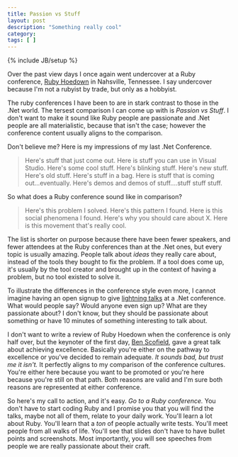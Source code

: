 ```yaml
---
title: Passion vs Stuff
layout: post
description: "Something really cool"
category:
tags: [ ] 
---
```

{% include JB/setup %}

Over the past view days I once again went undercover at a Ruby conference, [Ruby Hoedown](http://rubyhoedown.com/) in Nahsville, Tennessee. I say undercover because I'm not a rubyist by trade, but only as a hobbyist. 

The ruby conferences I have been to are in stark contrast to those in the .Net world. The tersest comparison I can come up with is *Passion vs Stuff*. I don't want to make it sound like Ruby people are passionate and .Net people are all materialistic, because that isn't the case; however the conference content usually aligns to the comparison. 

Don't believe me? Here is my impressions of my last .Net Conference.

> Here's stuff that just come out. Here is stuff you can use in Visual Studio. Here's some cool stuff. Here's blinking stuff. Here's new stuff. Here's old stuff. Here's stuff in a bag. Here is stuff that is coming out...eventually. Here's demos and demos of stuff....stuff stuff stuff.

So what does a Ruby conference sound like in comparison? 

> Here's this problem I solved. Here's this pattern I found. Here is this social phenomena I found. Here's why you should care about X. Here is this movement that's really cool. 

The list is shorter on purpose because there have been fewer speakers, and fewer attendees at the Ruby conferences than at the .Net ones, but every topic is usually amazing. People talk about *ideas* they really care about, instead of the tools they bought to fix the problem. If a tool does come up, it's usually by the tool creator and brought up in the context of having a problem, but no tool existed to solve it. 

To illustrate the differences in the conference style even more, I cannot imagine having an open signup to give [lightning talks](http://en.wikipedia.org/wiki/Lightning_Talk) at a .Net conference. What would people say? Would anyone even sign up? What are they passionate about? I don't know, but they should be passionate about something or have 10 minutes of something interesting to talk about.

I don't want to write a review of Ruby Hoedown when the conference is only half over, but the keynoter of the first day, [Ben Scofield](http://benscofield.com/), gave a great talk about achieving excellence. Basically you're either on the pathway to excellence or you've decided to remain adequate. *It sounds bad, but trust me it isn't.* It perfectly aligns to my comparison of the conference cultures. You're either here because you want to be promoted or you're here because you're still on that path. Both reasons are valid and I'm sure both reasons are represented at either conference.

So here's my call to action, and it's easy. *Go to a Ruby conference.* You don't have to start coding Ruby and I promise you that you will find the talks, maybe not all of them, relate to your daily work. You'll learn a lot about Ruby. You'll learn that a *ton* of people actually write tests. You'll meet people from all walks of life. You'll see that slides don't have to have bullet points and screenshots. Most importantly, you will see speeches from people we are really passionate about their craft.
